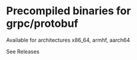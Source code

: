 # Precompiled binaries for grpc/protobuf
Available for architectures x86_64, armhf, aarch64

See Releases
